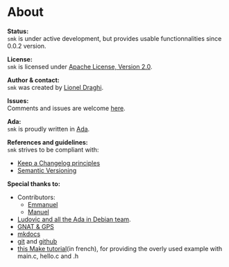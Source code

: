 About
=====

**Status:**  
`smk` is under active development, but provides usable functionnalities since 0.0.2 version.

**License:**  
`smk` is licensed under [Apache License, Version 2.0](LICENSE-2.0.md).

**Author & contact:**  
`smk` was created by [Lionel Draghi](mailto:lionel.draghi@free.fr).

**Issues:**  
Comments and issues are welcome [here](https://github.com/LionelDraghi/smk/issues/new).

**Ada:**  
`smk` is proudly written in [Ada](http://getadanow.com/).

**References and guidelines:**  
`smk` strives to be compliant with:  

- [Keep a Changelog principles](http://keepachangelog.com/en/1.0.0/)
- [Semantic Versioning](http://semver.org/spec/v2.0.0.html)

**Special thanks to:**  
- Contributors:
  - [Emmanuel](https://github.com/briot)
  - [Manuel](https://github.com/mgrojo)
- [Ludovic and all the Ada in Debian team](https://people.debian.org/~lbrenta/debian-ada-policy.html#Introduction). 
- [GNAT & GPS](http://libre.adacore.com/tools/gps/)
- [mkdocs](http://www.mkdocs.org/)
- [git](https://git-scm.com/) and [github](https://github.com/)
- [this Make tutorial](https://gl.developpez.com/tutoriel/outil/makefile/)(in french), for providing the overly used example with main.c, hello.c and .h
